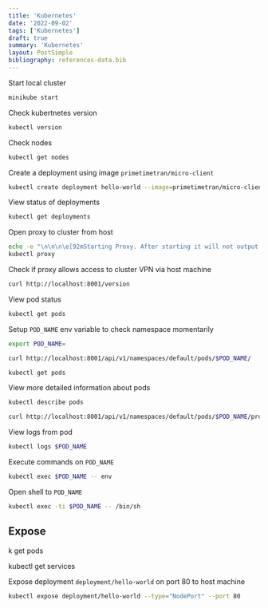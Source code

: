 ```yaml
---
title: 'Kubernetes'
date: '2022-09-02'
tags: ['Kubernetes']
draft: true
summary: 'Kubernetes'
layout: PostSimple
bibliography: references-data.bib
---
```


Start local cluster

```sh
minikube start
```

Check kubertnetes version

```sh
kubectl version
```

Check nodes

```sh
kubectl get nodes
```

Create a deployment using image `primetimetran/micro-client`

```sh
kubectl create deployment hello-world --image=primetimetran/micro-client
```

View status of deployments

```sh
kubectl get deployments
```

Open proxy to cluster from host

```sh
echo -e "\n\n\n\e[92mStarting Proxy. After starting it will not output a response. Please click the first Terminal Tab\n";
kubectl proxy
```

Check if proxy allows access to cluster VPN via host machine

```sh
curl http://localhost:8001/version
```

View pod status

```sh
kubectl get pods
```

Setup `POD_NAME` env variable to check namespace momentarily

```sh
export POD_NAME=
```

```sh
curl http://localhost:8001/api/v1/namespaces/default/pods/$POD_NAME/
```

```sh
kubectl get pods
```

View more detailed information about pods

```sh
kubectl describe pods
```

```sh
curl http://localhost:8001/api/v1/namespaces/default/pods/$POD_NAME/proxy/
```

View logs from pod

```sh
kubectl logs $POD_NAME
```

Execute commands on `POD_NAME`

```sh
kubectl exec $POD_NAME -- env
```

Open shell to `POD_NAME`

```sh
kubectl exec -ti $POD_NAME -- /bin/sh
```

## Expose

k get pods

kubectl get services

Expose deployment `deployment/hello-world` on port 80 to host machine

```sh
kubectl expose deployment/hello-world --type="NodePort" --port 80
```
